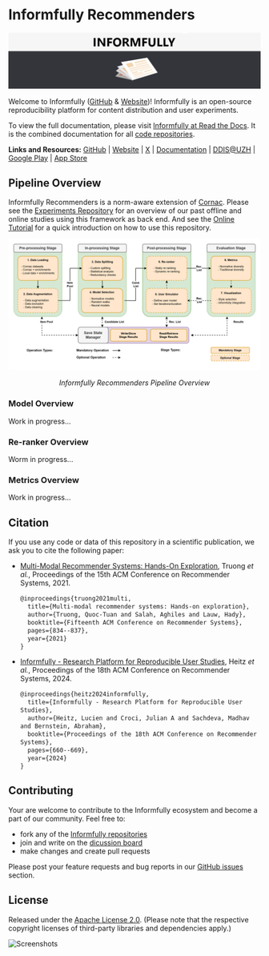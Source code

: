 # Informfully Recommenders

![Informfully](https://raw.githubusercontent.com/Informfully/Documentation/main/docs/source/img/logo_banner.png)

Welcome to Informfully ([GitHub](https://github.com/orgs/Informfully) & [Website](https://informfully.ch/))!
Informfully is an open-source reproducibility platform for content distribution and user experiments.

To view the full documentation, please visit [Informfully at Read the Docs](https://informfully.readthedocs.io/).
It is the combined documentation for all [code repositories](https://github.com/orgs/Informfully/repositories).

**Links and Resources:** [GitHub](https://github.com/orgs/Informfully) | [Website](https://informfully.ch) | [X](https://x.com/informfully) | [Documentation](https://informfully.readthedocs.io) | [DDIS@UZH](https://www.ifi.uzh.ch/en/ddis.html) | [Google Play](https://play.google.com/store/apps/details?id=ch.uzh.ifi.news) | [App Store](https://apps.apple.com/us/app/informfully/id1460234202)

## Pipeline Overview

Informfully Recommenders is a norm-aware extension of [Cornac](https://github.com/PreferredAI/cornac).
Please see the [Experiments Repository](https://github.com/Informfully/Experiments) for an overview of our past offline and online studies using this framework as back end.
And see the [Online Tutorial](https://github.com/Informfully/Experiments/tree/main/experiments/tutorial) for a quick introduction on how to use this repository.

![Informfully Recommenders Pipeline Overview](assets/extension_overview.png "Informfully Recommenders Pipeline Overview")
<p align="center"><i>Informfully Recommenders Pipeline Overview</i></p>

### Model Overview

Work in progress...

<!--

| Model           | Description                           | Source    |
|-----------------|---------------------------------------|-----------|
| PART            | Participatory Diversity               | [1]       |
| DELIB           | Deliberative Diversity                | [2]       |
| D-RDW           | Diversity-Driven Random Walks         | [3]       |
| RP3-β           | Random Walk                           | [4]       |
| RWE-D           | Random Walk with Erasure              | [5]       |

-->

### Re-ranker Overview

Worm in progress...

<!--

| Re-ranker       | Description                           | Source    |
|-----------------|---------------------------------------|-----------|
| G-KL            | G-KL                                  | [1]       |
| PM-2            | PM-2                                  | [2]       |
| MMR             | MMR                                   | [3]       |

-->

### Metrics Overview

Work in progress...

<!--

| Metric          | Description                           | Source    |
|-----------------|---------------------------------------|-----------|
| GINI            | Gini Coefficinet                      | [1]       |
| ILD             | Intra-lList Distance                  | [2]       |
| RADio           | RADio Metrics                         | [3]       |

-->

## Citation

If you use any code or data of this repository in a scientific publication, we ask you to cite the following paper:

- [Multi-Modal Recommender Systems: Hands-On Exploration](http://jmlr.org/papers/v21/19-805.html), Truong *et al.*, Proceedings of the 15th ACM Conference on Recommender Systems, 2021.

  ```
  @inproceedings{truong2021multi,
    title={Multi-modal recommender systems: Hands-on exploration},
    author={Truong, Quoc-Tuan and Salah, Aghiles and Lauw, Hady},
    booktitle={Fifteenth ACM Conference on Recommender Systems},
    pages={834--837},
    year={2021}
  }

- [Informfully - Research Platform for Reproducible User Studies](https://dl.acm.org/doi/10.1145/3640457.3688066), Heitz *et al.*, Proceedings of the 18th ACM Conference on Recommender Systems, 2024.

  ```
  @inproceedings{heitz2024informfully,
    title={Informfully - Research Platform for Reproducible User Studies},
    author={Heitz, Lucien and Croci, Julian A and Sachdeva, Madhav and Bernstein, Abraham},
    booktitle={Proceedings of the 18th ACM Conference on Recommender Systems},
    pages={660--669},
    year={2024}
  }
  ```

## Contributing
Your are welcome to contribute to the Informfully ecosystem and become a part of our community. Feel free to:
  - fork any of the [Informfully repositories](https://github.com/Informfully)
  - join and write on the [dicussion board](https://github.com/orgs/Informfully/discussions)
  - make changes and create pull requests

Please post your feature requests and bug reports in our [GitHub issues](https://github.com/Informfully/Documentation/issues) section.

## License
Released under the [Apache License 2.0](LICENSE). (Please note that the respective copyright licenses of third-party libraries and dependencies apply.)

![Screenshots](https://raw.githubusercontent.com/Informfully/Documentation/main/docs/source/img/app_screens.png)
